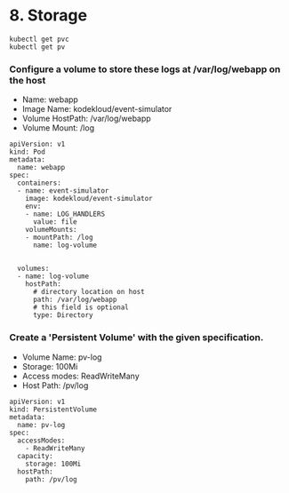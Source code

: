 # 8. Storage
```
kubectl get pvc
kubectl get pv
```
### Configure a volume to store these logs at /var/log/webapp on the host

* Name: webapp
* Image Name: kodekloud/event-simulator
* Volume HostPath: /var/log/webapp
* Volume Mount: /log

```
apiVersion: v1
kind: Pod
metadata:
  name: webapp
spec:
  containers:
  - name: event-simulator
    image: kodekloud/event-simulator
    env:
    - name: LOG_HANDLERS
      value: file
    volumeMounts:
    - mountPath: /log
      name: log-volume


  volumes:
  - name: log-volume
    hostPath:
      # directory location on host
      path: /var/log/webapp
      # this field is optional
      type: Directory
```

### Create a 'Persistent Volume' with the given specification.

* Volume Name: pv-log
* Storage: 100Mi
* Access modes: ReadWriteMany
* Host Path: /pv/log

```
apiVersion: v1
kind: PersistentVolume
metadata:
  name: pv-log
spec:
  accessModes:
    - ReadWriteMany
  capacity:
    storage: 100Mi
  hostPath:
    path: /pv/log
```
 

